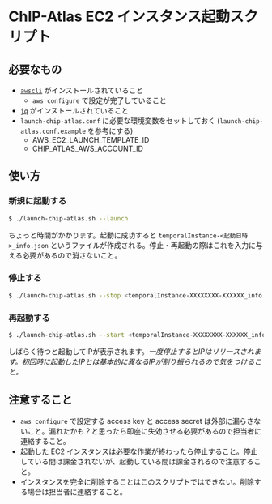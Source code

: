 # ChIP-Atlas EC2 インスタンス起動スクリプト

## 必要なもの

- [`awscli`](https://docs.aws.amazon.com/ja_jp/cli/latest/userguide/getting-started-install.html) がインストールされていること
  - `aws configure` で設定が完了していること
- [`jq`](https://jqlang.github.io/jq/download/) がインストールされていること
- `launch-chip-atlas.conf` に必要な環境変数をセットしておく (`launch-chip-atlas.conf.example` を参考にする)
  - AWS_EC2_LAUNCH_TEMPLATE_ID
  - CHIP_ATLAS_AWS_ACCOUNT_ID

## 使い方

### 新規に起動する

```bash
$ ./launch-chip-atlas.sh --launch
```

ちょっと時間がかかります。起動に成功すると `temporalInstance-<起動日時>_info.json` というファイルが作成される。停止・再起動の際はこれを入力に与える必要があるので消さないこと。

### 停止する

```bash
$ ./launch-chip-atlas.sh --stop <temporalInstance-XXXXXXXX-XXXXXX_info.json>
```

### 再起動する

```bash
$ ./launch-chip-atlas.sh --start <temporalInstance-XXXXXXXX-XXXXXX_info.json>
```

しばらく待つと起動してIPが表示されます。*一度停止するとIPはリリースされます。初回時に起動したIPとは基本的に異なるIPが割り振られるので気をつけること。*

## 注意すること

- `aws configure` で設定する access key と access secret は外部に漏らさないこと。漏れたかも？と思ったら即座に失効させる必要があるので担当者に連絡すること。
- 起動した EC2 インスタンスは必要な作業が終わったら停止すること。停止している間は課金されないが、起動している間は課金されるので注意すること。
- インスタンスを完全に削除することはこのスクリプトではできない。削除する場合は担当者に連絡すること。
